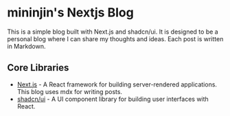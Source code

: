 # mininjin's Nextjs Blog

This is a simple blog built with Next.js and shadcn/ui. It is designed to be a personal blog where I can share my thoughts and ideas. Each post is written in Markdown.

## Core Libraries

- [Next.js](https://nextjs.org/) - A React framework for building server-rendered applications. This blog uses mdx for writing posts.
- [shadcn/ui](https://ui.shadcn.com/) - A UI component library for building user interfaces with React.
